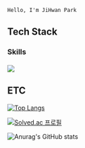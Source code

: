     Hello, I'm JiHwan Park

## Tech Stack
### Skills
#### <img src="https://img.shields.io/badge/Java-007396?style=flat-square&logo=Java&logoColor=white">
## ETC
[<img src="https://github-readme-stats.vercel.app/api/top-langs/?username=GeeHwanee&layout=compact" alt="Top Langs">](https://github.com/GeeHwanee/github-readme-stats)

[<img src="http://mazassumnida.wtf/api/v2/generate_badge?boj=wlghks05" alt="Solved.ac 프로필">](https://solved.ac/wlghks05)

![Anurag's GitHub stats](https://github-readme-stats.vercel.app/api?username=GeeHwanee&show_icons=true&theme=tokyonight)


